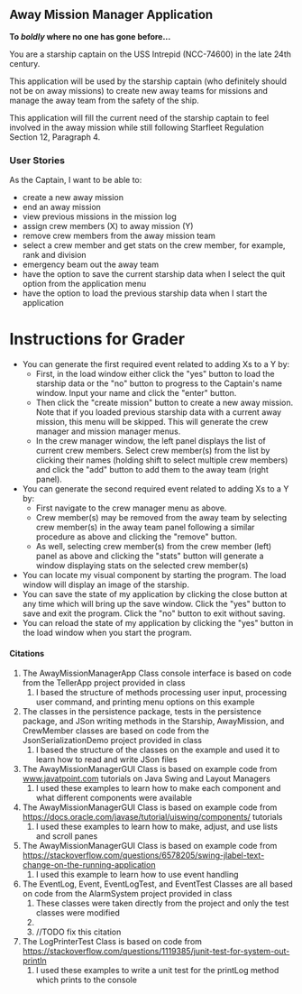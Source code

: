 ## Away Mission Manager Application

**To *boldly* where no one has gone before...**

You are a starship captain on the USS Intrepid (NCC-74600) in the late 24th century.

This application will be used by the starship captain (who definitely should not be on away missions) to create new
away teams for missions and manage the away team from the safety of the ship.

This application will fill the current need of the starship captain to feel involved in the away mission while still
following Starfleet Regulation Section 12, Paragraph 4.

### User Stories

As the Captain, I want to be able to:
- create a new away mission
- end an away mission
- view previous missions in the mission log
- assign crew members (X) to away mission (Y)
- remove crew members from the away mission team
- select a crew member and get stats on the crew member, for example, rank and division
- emergency beam out the away team 
- have the option to save the current starship data when I select the quit option from the application menu 
- have the option to load the previous starship data when I start the application

# Instructions for Grader

- You can generate the first required event related to adding Xs to a Y by:
  - First, in the load window either click the "yes" button to load the starship data or the "no" button to progress to
  the Captain's name window. Input your name and click the "enter" button.
  - Then click the "create mission" button to create a new away mission. Note that if you loaded previous starship data
  with a current away mission, this menu will be skipped. This will generate the crew manager and mission manager menus.
  - In the crew manager window, the left panel displays the list of current crew members. Select crew member(s) from 
  the list by clicking their names (holding shift to select multiple crew members) and click the "add" button to add 
  them to the away team (right panel).
- You can generate the second required event related to adding Xs to a Y by:
  - First navigate to the crew manager menu as above.
  - Crew member(s) may be removed from the away team by selecting crew member(s) in the away team panel following a
  similar procedure as above and clicking the "remove" button.
  - As well, selecting crew member(s) from the crew member (left) panel as above and clicking the "stats" button will
  generate a window displaying stats on the selected crew member(s)
- You can locate my visual component by starting the program. The load window will display an image of the starship.
- You can save the state of my application by clicking the close button at any time which will bring up the save window.
Click the "yes" button to save and exit the program. Click the "no" button to exit without saving.
- You can reload the state of my application by clicking the "yes" button in the load window when you start the program.

#### Citations
1. The AwayMissionManagerApp Class console interface is based on code from the TellerApp project provided in class 
   1. I based the structure of methods processing user input, processing user command, and printing menu options on this 
       example
2. The classes in the persistence package, tests in the persistence package, and JSon writing methods in the Starship, 
   AwayMission, and CrewMember classes are based on code from the JsonSerializationDemo project provided in class 
   1. I based the structure of the classes on the example and used it to learn how to read and write JSon files
3. The AwayMissionManagerGUI Class is based on example code from www.javatpoint.com tutorials on Java Swing and Layout 
Managers
   1. I used these examples to learn how to make each component and what different components were available
4. The AwayMissionManagerGUI Class is based on example code from https://docs.oracle.com/javase/tutorial/uiswing/components/
tutorials
   1. I used these examples to learn how to make, adjust, and use lists and scroll panes
5. The AwayMissionManagerGUI Class is based on example code from https://stackoverflow.com/questions/6578205/swing-jlabel-text-change-on-the-running-application
    1. I used this example to learn how to use event handling
6. The EventLog, Event, EventLogTest, and EventTest Classes are all based on code from the AlarmSystem project provided 
in class
   1. These classes were taken directly from the project and only the test classes were modified
   2. 
   3. //TODO fix this citation
7. The LogPrinterTest Class is based on code from https://stackoverflow.com/questions/1119385/junit-test-for-system-out-println
   1. I used these examples to write a unit test for the printLog method which prints to the console